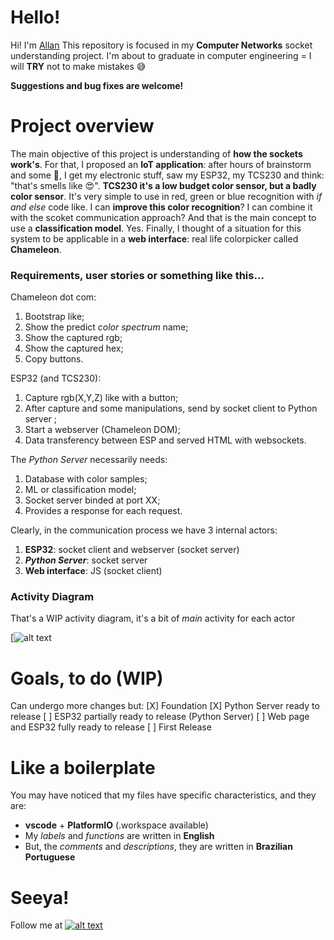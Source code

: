 # Hello!
Hi! I'm [Allan](https://github.com/acmlira) This repository is focused in my **Computer Networks** socket understanding project. I'm about to graduate in computer engineering = I will **TRY** not to make mistakes :sweat_smile:

**Suggestions and bug fixes are welcome!**

# Project overview
The main objective of this project is understanding of **how the sockets work's**. For that, I proposed an **IoT application**: after hours of brainstorm and some :beer:, I get my electronic stuff, saw my ESP32, my TCS230 and think: "that's smells like :heart_eyes:". **TCS230 it's a low budget color sensor, but a badly color sensor**. It's very simple to use in red, green or blue recognition with *if and else* code like. I can **improve this color recognition**? I can combine it with the scoket communication approach? And that is the main concept to use a **classification model**. Yes.  Finally, I thought of a situation for this system to be applicable in a **web interface**: real life colorpicker called **Chameleon**.

### Requirements, user stories or something like this...

Chameleon dot com:
1. Bootstrap like;
2. Show the predict *color spectrum* name; 
3. Show the captured rgb;
4. Show the captured hex;
5. Copy buttons.

ESP32 (and TCS230):
1. Capture rgb(X,Y,Z) like with a button;
2. After capture and some manipulations, send by socket client to Python server ;
3. Start a webserver (Chameleon DOM);
4. Data transferency between ESP and served HTML with websockets.

The *Python Server* necessarily needs:
1. Database with color samples;
2. ML or classification model; 
3. Socket server binded at port XX;
4. Provides a response for each request. 

Clearly, in the communication process we have 3 internal actors:
1. **ESP32**: socket client and webserver (socket server)
2. ***Python Server***: socket server
3. **Web interface**: JS (socket client)

### Activity Diagram 
That's a WIP activity diagram, it's a bit of *main* activity for each actor

[![alt text](https://i.imgur.com/R22acvu.jpg)

# Goals, to do (WIP)
Can undergo more changes but:
[X] Foundation
[X] Python Server ready to release
[ ] ESP32 partially ready to release (Python Server)
[ ] Web page and ESP32 fully ready to release
[ ] First Release

# Like a boilerplate
You may have noticed that my files have specific characteristics, and they are:
 - **vscode** + **PlatformIO** (.workspace available)
 - My *labels* and *functions* are written in **English**
 - But, the *comments* and *descriptions*, they are written in **Brazilian Portuguese**

# Seeya!
Follow me at [![alt text][1.1]][1] 

[1.1]: http://i.imgur.com/wWzX9uB.png 

[1]: http://www.twitter.com/acmIira